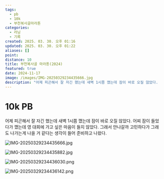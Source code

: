 ```yaml
---
tags:
  - pb
  - 10k
  - 부천복사골마라톤
categories:
  - 러닝
  - 기록
created: 2025. 03. 30. 오후 01:16
updated: 2025. 03. 30. 오후 01:22
aliases: []
point:
distance: 10
title: 부천복사골 마라톤(2024)
featured: true
date: 2024-11-17
image: /images/IMG-20250329234435666.jpg
description: "어제 피곤해서 잘 자긴 했는데 새벽 1시쯤 깼는데 잠이 바로 오질 않았다. 어찌 잠이 들었다가 깼는데 영 대회에 가고 싶은 마음이 들지 않았다. 그래서 안나갈까 고민하다가 그래도 나가는게 나을 거 같다는 생각이 들어 준비하고 나왔다."
---
```


# 10k PB

어제 피곤해서 잘 자긴 했는데 새벽 1시쯤 깼는데 잠이 바로 오질 않았다. 어찌 잠이 들었다가 깼는데 영 대회에 가고 싶은 마음이 들지 않았다. 그래서 안나갈까 고민하다가 그래도 나가는게 나을 거 같다는 생각이 들어 준비하고 나왔다.

![IMG-20250329234435666.jpg](/images/IMG-20250329234435666.jpg)

![IMG-20250329234435882.jpg](/images/IMG-20250329234435882.jpg)

![IMG-20250329234436030.png](/images/IMG-20250329234436030.png)

![IMG-20250329234436142.png](/images/IMG-20250329234436142.png)
